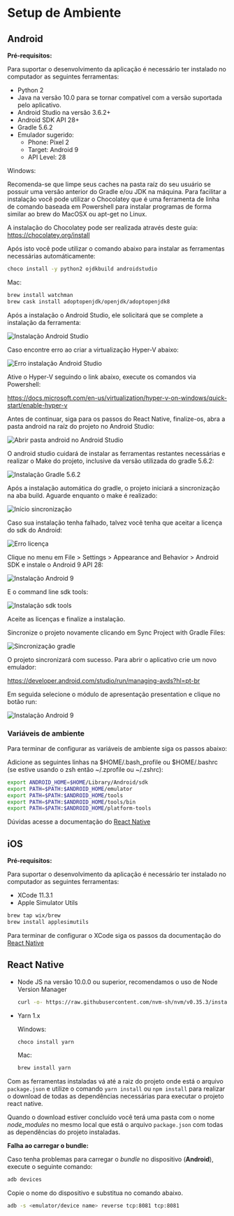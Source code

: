 # Setup de Ambiente

## Android

**Pré-requisitos:**

Para suportar o desenvolvimento da aplicação é necessário ter instalado no computador as seguintes ferramentas:

- Python 2
- Java na versão 10.0 para se tornar compatível com a versão suportada pelo aplicativo.
- Android Studio na versão 3.6.2+
- Android SDK API 28+
- Gradle 5.6.2
- Emulador sugerido:
  - Phone: Pixel 2
  - Target: Android 9
  - API Level: 28

Windows:

Recomenda-se que limpe seus caches na pasta raíz do seu usuário se possuir uma versão anterior do Gradle e/ou JDK na máquina.
Para facilitar a instalação você pode utilizar o Chocolatey que é uma ferramenta de linha de comando baseada em Powershell para instalar programas de forma similar ao brew do MacOSX ou apt-get no Linux.

A instalação do Chocolatey pode ser realizada através deste guia: https://chocolatey.org/install

Após isto você pode utilizar o comando abaixo para instalar as ferramentas necessárias automáticamente:

```sh
choco install -y python2 ojdkbuild androidstudio
```

Mac:

```sh
brew install watchman
brew cask install adoptopenjdk/openjdk/adoptopenjdk8
```

Após a instalação o Android Studio, ele solicitará que se complete a instalação da ferramenta:

![Instalação Android Studio](./imagens/instalacao-android-studio.png)

Caso encontre erro ao criar a virtualização Hyper-V abaixo:

![Erro instalação Android Studio](./imagens/instalacao-android-studio-erro-hyper-v.png)

Ative o Hyper-V seguindo o link abaixo, execute os comandos via Powershell:

https://docs.microsoft.com/en-us/virtualization/hyper-v-on-windows/quick-start/enable-hyper-v

Antes de continuar, siga para os passos do React Native, finalize-os, abra a pasta android na raíz do projeto no Android Studio:

![Abrir pasta android no Android Studio](./imagens/abrir-pasta-android-studio.png)

O android studio cuidará de instalar as ferramentas restantes necessárias e realizar o Make do projeto, inclusive da versão utilizada do gradle 5.6.2:

![Instalação Gradle 5.6.2](./imagens/instalacao-gradle-android-studio.png)

Após a instalação automática do gradle, o projeto iniciará a sincronização na aba build. Aguarde enquanto o make é realizado:

![Início sincronização](./imagens/inicio-sincronizacao-android-studio.png)

Caso sua instalação tenha falhado, talvez você tenha que aceitar a licença do sdk do Android:

![Erro licença](./imagens/erro-licenca-android-studio.png)

Clique no menu em File > Settings > Appearance and Behavior > Android SDK e instale o Android 9 API 28:

![Instalação Android 9](./imagens/resincronizar-android-studio.png)

E o command line sdk tools:

![Instalação sdk tools](./imagens/instalacao-sdk-command-line-android-studio.png)

Aceite as licenças e finalize a instalação.

Sincronize o projeto novamente clicando em Sync Project with Gradle Files:

![Sincronização gradle](./imagens/resincronizar-android-studio.png)

O projeto sincronizará com sucesso. Para abrir o aplicativo crie um novo emulador:

https://developer.android.com/studio/run/managing-avds?hl=pt-br

Em seguida selecione o módulo de apresentação presentation e clique no botão run:

![Instalação Android 9](./imagens/run-android-studio.png)

### Variáveis de ambiente

Para terminar de configurar as variáveis de ambiente siga os passos abaixo:

Adicione as seguintes linhas na $HOME/.bash_profile ou $HOME/.bashrc (se estive usando o zsh então ~/.zprofile ou ~/.zshrc):

```sh
export ANDROID_HOME=$HOME/Library/Android/sdk
export PATH=$PATH:$ANDROID_HOME/emulator
export PATH=$PATH:$ANDROID_HOME/tools
export PATH=$PATH:$ANDROID_HOME/tools/bin
export PATH=$PATH:$ANDROID_HOME/platform-tools
```

Dúvidas acesse a documentação do [React Native](https://reactnative.dev/docs/environment-setup)

## iOS

**Pré-requisitos:**

Para suportar o desenvolvimento da aplicação é necessário ter instalado no computador as seguintes ferramentas:

- XCode 11.3.1
- Apple Simulator Utils

```sh
brew tap wix/brew
brew install applesimutils
```

Para terminar de configurar o XCode siga os passos da documentação do [React Native](https://reactnative.dev/docs/environment-setup)

## React Native

- Node JS na versão 10.0.0 ou superior, recomendamos o uso de Node Version Manager

  ```sh
  curl -o- https://raw.githubusercontent.com/nvm-sh/nvm/v0.35.3/install.sh | bash

  ```

- Yarn 1.x

  Windows:

  ```sh
  choco install yarn
  ```

  Mac:

  ```sh
  brew install yarn
  ```

Com as ferramentas instaladas vá até a raiz do projeto onde está o arquivo `package.json` e utilize o comando `yarn install` ou `npm install` para realizar o download de todas as dependências necessárias para executar o projeto react native.

Quando o download estiver concluído você terá uma pasta com o nome _node_modules_ no mesmo local que está o arquivo `package.json` com todas as dependências do projeto instaladas.

**Falha ao carregar o bundle:**

Caso tenha problemas para carregar o _bundle_ no dispositivo (**Android**), execute o seguinte comando:

```sh
adb devices
```

Copie o nome do dispositivo e substitua no comando abaixo.

```sh
adb -s <emulator/device name> reverse tcp:8081 tcp:8081
```

